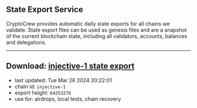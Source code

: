 ## State Export Service
CryptoCrew provides automatic daily state exports for all chains we validate. State export files can be used as genesis files and are a snapshot of the current blockchain state, including all validators, accounts, balances and delegations.

---
**Download: [injective-1 state export](https://dl-eu2.ccvalidators.com/SERVICE/injective/injective-1_export_64253276.json)**
---

- last updated: Tue Mar 26 2024 20:22:01
- chain id: `injective-1`
- export height: `64253276`
- use for: airdrops, local tests, chain recovery
